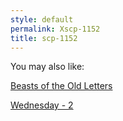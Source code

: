 ```yaml
---
style: default
permalink: Xscp-1152
title: scp-1152
---
```

You may also like:

[Beasts of the Old Letters](http://scp-wiki.net/beasts-of-the-old-letters)

[Wednesday - 2](http://scp-wiki.net/wednesday-2)
